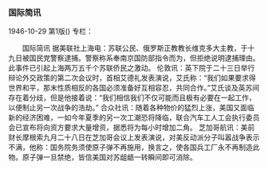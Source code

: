 ### 国际简讯

1946-10-29
第1版()
专栏：

　　国际简讯
    据美联社上海电：苏联公民、俄罗斯正教教长维克多大主教，于十九日被国民党警察逮捕。警察称系奉南京国防部指令而为，但拒绝说明逮捕理由。此事件已引起上海两万五千个苏联侨民之激动。
    伦敦讯：英下院于二十三日举行辩论外交政策的第二次会议时，首相艾德礼发表演说，艾氏称：“我们如果要求得世界和平，那末性质相反的各国必须准备好互相容忍，共同合作。”艾氏谈及英苏间存在着分歧，但是他接着说：“我们相信我们不仅可能而且极有必要在一起工作，以便制止另一次战争的浩劫。”
    合众社讯：随着各种物价的猛烈上涨，美国又面临新的经济困难，一如今年夏季的另一次工潮恐将降临，联合汽车工人工会执行委员会已宣布将向资方要求大量增资，据悉将为每小时增加二角。
    芝加哥航讯：美前财长摩根索九月二十八日在芝加哥会议上发表演说，对美反动派分子叫嚣战争表示不满，他称：国务院务须使原子弹不再施用，换言之，使各国兵工厂永不再制造此物。原子弹一旦禁绝，皆信美国对苏龃龉一转瞬间即可消除。
